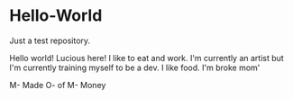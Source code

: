 # Hello-World
Just a test repository.

Hello world!
Lucious here! I like to eat and work. I'm currently an artist but I'm currently training myself to be a dev. 
I like food. I'm broke mom'

M- Made
O- of
M- Money
